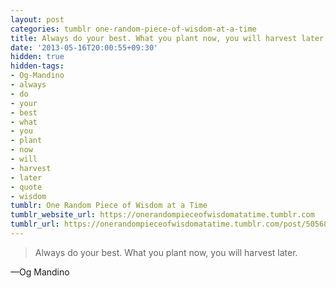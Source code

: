 ```yaml
---
layout: post
categories: tumblr one-random-piece-of-wisdom-at-a-time
title: Always do your best. What you plant now, you will harvest later.
date: '2013-05-16T20:00:55+09:30'
hidden: true
hidden-tags:
- Og-Mandino
- always
- do
- your
- best
- what
- you
- plant
- now
- will
- harvest
- later
- quote
- wisdom
tumblr: One Random Piece of Wisdom at a Time
tumblr_website_url: https://onerandompieceofwisdomatatime.tumblr.com
tumblr_url: https://onerandompieceofwisdomatatime.tumblr.com/post/50568804931/always-do-your-best-what-you-plant-now-you-will
---
```

> Always do your best. What you plant now, you will harvest later.

—Og Mandino

